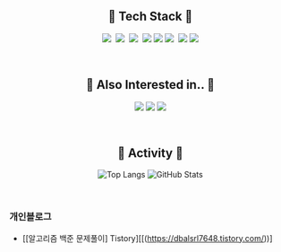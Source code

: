 

<!--
**ahyexng/ahyexng** is a ✨ _special_ ✨ repository because its `README.md` (this file) appears on your GitHub profile.

Here are some ideas to get you started:

- 🔭 I’m currently working on ...
- 🌱 I’m currently learning ...
- 👯 I’m looking to collaborate on ...
- 🤔 I’m looking for help with ...
- 💬 Ask me about ...
- 📫 How to reach me: ...
- 😄 Pronouns: ...
- ⚡ Fun fact: ...
-->


<div align="center">




<h2>📖 Tech Stack 📖</h2>
  <p>
    <img src="https://img.shields.io/badge/HTML-E34F26?style=flat-square&logo=HTML5&logoColor=white"/>&nbsp 
    <img src="https://img.shields.io/badge/CSS3-ffa500?style=flat-square&logo=CSS3&logoColor=white"/>&nbsp 
    <img src="https://img.shields.io/badge/Javascript-efd81a?style=flat-square&logo=Javascript&logoColor=white"/>&nbsp 
    <img src="https://img.shields.io/badge/React-2396F3?style=plastic-square&logo=Uikit&logoColor=white"/></a>
    <img src="https://img.shields.io/badge/Android-3DDC84?style=flat-square&logo=Android&logoColor=white"/>
    <img src="https://img.shields.io/badge/Python-3766AB?style=flat-square&logo=Python&logoColor=white"/></a>&nbsp 
    <img src="https://img.shields.io/badge/C-A8B9CC?style=flat-square&logo=C&logoColor=white"/></a>
    <img src="https://img.shields.io/badge/Java-007396?style=flat-square&logo=Java&logoColor=white"/> 
  </p> 
  
  <br>
  
  <h2>🌱 Also Interested in.. 🌱</h2>
  <p>
    <img src="https://img.shields.io/badge/iOS-000000?style=plastic-square&logo=Apple&logoColor=white"/> 
    <img src="https://img.shields.io/badge/Swift-FA7343?style=flat-square&logo=Swift&logoColor=white"/>  
    <img src="https://img.shields.io/badge/Frontend-6DB33F?style=flat-square&logoColor=white"/>
  </p> 
  
  <br>
  
  <h2>🔭 Activity 🔭</h2>
  <p>
    <img src="https://github-readme-stats.vercel.app/api/top-langs/?username=youminki&layout=compact&title_color=ff69b4" alt="Top Langs" />
    <img src="https://github-readme-stats.vercel.app/api?username=Youminki&show_icons=true&theme=radical" alt="GitHub Stats" />
  </p>
  
</div>


<br/>

### 개인블로그
- [[알고리즘 백준 문제풀이] Tistory][[(https://dbalsrl7648.tistory.com/))]
